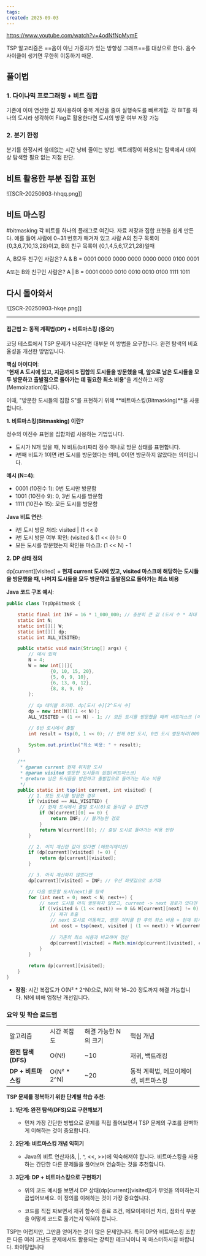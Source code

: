 ```yaml
---
tags: 
created: 2025-09-03
---
```

https://www.youtube.com/watch?v=4odNfNpMymE

TSP 알고리즘은 ==음이 아닌 가중치가 있는 방향성 그래프==를 대상으로 한다. 음수 사이클이 생기면 무한히 이동하기 때문.
## 풀이법
### 1. 다이나믹 프로그래밍 + 비트 집합
기존에 이미 연산한 값 재사용하여 중복 계산을 줄여 실행속도를 빠르게함. 각 BIT를 하나의 도시라 생각하여 Flag로 활용한다면 도시의 방문 여부 저장 가능
### 2. 분기 한정
분기를 한정시켜 쓸데없는 시간 낭비 줄이는 방법. 백트래킹이 허용되는 탐색에서 더이상 탐색할 필요 없는 지점 판단.

## 비트 활용한 부분 집합 표현
![[SCR-20250903-hhqq.png]]
## 비트 마스킹
#bitmasking
각 비트를 하나의 플래그로 여긴다. 자료 저장과 집합 표현을 쉽게 만든다. 예를 들어 사람에 0~31 번호가 매겨져 있고 사람 A의 친구 목록이 {0,3,6,7,10,13,28}이고, B의 친구 목록이 {0,1,4,5,6,17,21,28}일때

A, B모두 친구인 사람은? 
A & B = 0001 0000 0000 0000 0000 0000 0100 0001

A또는 B와 친구인 사람은?
A | B = 0001 0000 0010 0010 0010 0100 1111 1011

## 다시 돌아와서
![[SCR-20250903-hkqe.png]]


---

#### 접근법 2: 동적 계획법(DP) + 비트마스킹 (중요!)

코딩 테스트에서 TSP 문제가 나온다면 대부분 이 방법을 요구합니다. 완전 탐색의 비효율성을 개선한 방법입니다.

**핵심 아이디어**:  
"**현재 A 도시에 있고, 지금까지 S 집합의 도시들을 방문했을 때, 앞으로 남은 도시들을 모두 방문하고 출발점으로 돌아가는 데 필요한 최소 비용**"을 계산하고 저장(Memoization)합니다.

이때, "방문한 도시들의 집합 S"를 표현하기 위해 **비트마스킹(Bitmasking)**을 사용합니다.

**1. 비트마스킹(Bitmasking) 이란?**

정수의 이진수 표현을 집합처럼 사용하는 기법입니다.

- 도시가 N개 있을 때, N 비트(bit)짜리 정수 하나로 방문 상태를 표현합니다.
- i번째 비트가 1이면 i번 도시를 방문했다는 의미, 0이면 방문하지 않았다는 의미입니다.
    

**예시 (N=4)**:

- 0001 (10진수 1): 0번 도시만 방문함
- 1001 (10진수 9): 0, 3번 도시를 방문함
- 1111 (10진수 15): 모든 도시를 방문함

**Java 비트 연산**:

- i번 도시 방문 처리: visited | (1 << i)
- i번 도시 방문 여부 확인: (visited & (1 << i)) != 0
- 모든 도시를 방문했는지 확인용 마스크: (1 << N) - 1

**2. DP 상태 정의**

dp\[current]\[visited] = **현재 current 도시에 있고, visited 마스크에 해당하는 도시들을 방문했을 때, 나머지 도시들을 모두 방문하고 출발점으로 돌아가는 최소 비용**

**Java 코드 구조 예시**:



```Java
public class TspDpBitmask {

    static final int INF = 16 * 1_000_000; // 충분히 큰 값 (도시 수 * 최대 비용)
    static int N;
    static int[][] W;
    static int[][] dp;
    static int ALL_VISITED;

    public static void main(String[] args) {
        // 예시 입력
        N = 4;
        W = new int[][]{
                {0, 10, 15, 20},
                {5, 0, 9, 10},
                {6, 13, 0, 12},
                {8, 8, 9, 0}
        };
        
        // dp 테이블 초기화. dp[도시 수][2^도시 수]
        dp = new int[N][(1 << N)]; 
        ALL_VISITED = (1 << N) - 1; // 모든 도시를 방문했을 때의 비트마스크 (예: 1111)

        // 0번 도시에서 출발
        int result = tsp(0, 1 << 0); // 현재 0번 도시, 0번 도시 방문처리(0001)

        System.out.println("최소 비용: " + result);
    }

    /**
     * @param current 현재 위치한 도시
     * @param visited 방문한 도시들의 집합(비트마스크)
     * @return 남은 도시들을 방문하고 출발점으로 돌아가는 최소 비용
     */
    public static int tsp(int current, int visited) {
        // 1. 모든 도시를 방문한 경우
        if (visited == ALL_VISITED) {
            // 현재 도시에서 출발 도시(0)로 돌아갈 수 없다면
            if (W[current][0] == 0) {
                return INF; // 불가능한 경로
            }
            return W[current][0]; // 출발 도시로 돌아가는 비용 반환
        }

        // 2. 이미 계산한 값이 있다면 (메모이제이션)
        if (dp[current][visited] != 0) {
            return dp[current][visited];
        }

        // 3. 아직 계산하지 않았다면
        dp[current][visited] = INF; // 우선 최댓값으로 초기화

        // 다음 방문할 도시(next)를 탐색
        for (int next = 0; next < N; next++) {
            // next 도시를 아직 방문하지 않았고, current -> next 경로가 있다면
            if ((visited & (1 << next)) == 0 && W[current][next] != 0) {
                // 재귀 호출
                // next 도시로 이동하고, 방문 처리를 한 후의 최소 비용 + 현재 위치에서 next로 가는 비용
                int cost = tsp(next, visited | (1 << next)) + W[current][next];
                
                // 기존의 최소 비용과 비교하여 갱신
                dp[current][visited] = Math.min(dp[current][visited], cost);
            }
        }
        
        return dp[current][visited];
    }
}
```

- **장점**: 시간 복잡도가 O(N² * 2^N)으로, N이 약 16~20 정도까지 해결 가능합니다. N!에 비해 엄청난 개선입니다.
    

### 요약 및 학습 로드맵

|   |   |   |   |
|---|---|---|---|
|알고리즘|시간 복잡도|해결 가능한 N의 크기|핵심 개념|
|**완전 탐색 (DFS)**|O(N!)|~10|재귀, 백트래킹|
|**DP + 비트마스킹**|O(N² * 2^N)|~20|동적 계획법, 메모이제이션, 비트마스킹|

**TSP 문제를 정복하기 위한 단계별 학습 추천**:

1. **1단계: 완전 탐색(DFS)으로 구현해보기**
    
    - 먼저 가장 간단한 방법으로 문제를 직접 풀어보면서 TSP 문제의 구조를 완벽하게 이해하는 것이 중요합니다.
        
2. **2단계: 비트마스킹 개념 익히기**
    
    - Java의 비트 연산자(&, |, ^, <<, >>)에 익숙해져야 합니다. 비트마스킹을 사용하는 간단한 다른 문제들을 풀어보며 연습하는 것을 추천합니다.
        
3. **3단계: DP + 비트마스킹으로 구현하기**
    
    - 위의 코드 예시를 보면서 DP 상태(dp\[current]\[visited])가 무엇을 의미하는지 곱씹어보세요. 이 정의를 이해하는 것이 가장 중요합니다.
        
    - 코드를 직접 짜보면서 재귀 함수의 종료 조건, 메모이제이션 처리, 점화식 부분을 어떻게 코드로 옮기는지 익혀야 합니다.
        

TSP는 어렵지만, 그만큼 얻어가는 것이 많은 문제입니다. 특히 DP와 비트마스킹 조합은 다른 여러 고난도 문제에서도 활용되는 강력한 테크닉이니 꼭 마스터하시길 바랍니다. 화이팅입니다